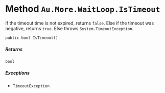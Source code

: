 # Method `Au.More.WaitLoop.IsTimeout`

If the timeout time is not expired, returns `false`. Else if the timeout was negative, returns `true`. Else throws `System.TimeoutException`.

```
public bool IsTimeout()
```

##### Returns

`bool`

##### Exceptions

- `TimeoutException`
